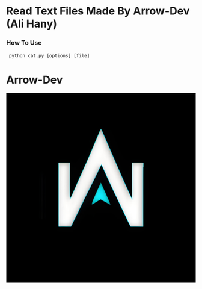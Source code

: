 # Read Text Files Made By Arrow-Dev (Ali Hany)
### How To Use
```
 python cat.py [options] [file]
```

<h1>Arrow-Dev</h1>
<img src="logo.png">
